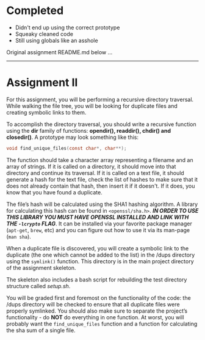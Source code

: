 # Completed #

* Didn't end up using the correct prototype
* Squeaky cleaned code
* Still using globals like an asshole


Original assignment README.md below ...

-----------------

# Assignment II #

For this assignment, you will be performing a recursive directory traversal. While walking the file tree, you will be looking for duplicate files and creating symbolic links to them.

To accomplish the directory traversal, you should write a recursive function using the **dir** family of functions: **opendir(), readdir(), chdir() and closedir()**. A prototype may look something like this:

```c
void find_unique_files(const char*, char**);
```

The function should take a character array representing a filename and an array of strings. If it is called on a directory, it should move into that directory and continue its traversal. If it is called on a text file, it should generate a hash for the text file, check the list of hashes to make sure that it does not already contain that hash, then insert it if it doesn't. If it does, you know that you have found a duplicate.

The file’s hash will be calculated using the SHA1 hashing algorithm. A library for calculating this hash can be found in `<openssl/sha.h>`. **_IN ORDER TO USE THIS LIBRARY YOU MUST HAVE OPENSSL INSTALLED AND LINK WITH THE `-lcrypto` FLAG_**. It can be installed via your favorite package manager (`apt-get`, `brew`, etc) and you can figure out how to use it via its man-page (`man sha`).

When a duplicate file is discovered, you will create a symbolic link to the duplicate (the one which cannot be added to the list) in the /dups directory using the `symlink()` function. This directory is in the main project directory of the assignment skeleton.

The skeleton also includes a bash script for rebuilding the test directory structure called _setup.sh_.

You will be graded first and foremost on the functionality of the code: the /dups directory will be checked to ensure that all duplicate files were properly symlinked. You should also make sure to separate the project’s functionality - do **NOT** do everything in one function. At worst, you will probably want the `find_unique_files` function and a function for calculating the sha sum of a single file.
